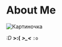 # About Me

![Картиночка](http://pixeljoint.com/files/icons/full/candymanpjchallenge1.png)

*:D*
**>:(**
***>_<***
`:o`
